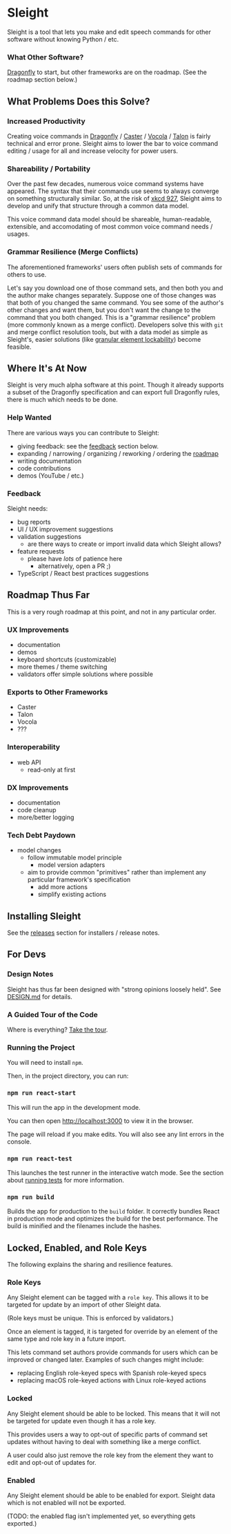 # Sleight

Sleight is a tool that lets you make and edit speech commands for other software without knowing Python / etc.

### What Other Software?

[Dragonfly](https://dragonfly2.readthedocs.io) to start, but other frameworks are on the roadmap. (See the roadmap section below.)

## What Problems Does this Solve?

### Increased Productivity

Creating voice commands in [Dragonfly](https://dragonfly2.readthedocs.io) / [Caster](https://caster.readthedocs.io) / [Vocola](http://vocola.net/v2) / [Talon](https://talonvoice.com) is fairly technical and error prone. Sleight aims to lower the bar to voice command editing / usage for all and increase velocity for power users.

### Shareability / Portability

Over the past few decades, numerous voice command systems have appeared. The syntax that their commands use seems to always converge on something structurally similar. So, at the risk of [xkcd 927](https://xkcd.com/927), Sleight aims to develop and unify that structure through a common data model.

This voice command data model should be shareable, human-readable, extensible, and accomodating of most common voice command needs / usages.

### Grammar Resilience (Merge Conflicts)

The aforementioned frameworks' users often publish sets of commands for others to use.

Let's say you download one of those command sets, and then both you and the author make changes separately. Suppose one of those changes was that both of you changed the same command. You see some of the author's other changes and want them, but you don't want the change to the command that you both changed. This is a "grammar resilience" problem (more commonly known as a merge conflict). Developers solve this with `git` and merge conflict resolution tools, but with a data model as simple as Sleight's, easier solutions (like [granular element lockability](#locked-enabled-and-role-keys)) become feasible.

## Where It's At Now

Sleight is very much alpha software at this point. Though it already supports a subset of the Dragonfly specification and can export full Dragonfly rules, there is much which needs to be done.

### Help Wanted

There are various ways you can contribute to Sleight:

- giving feedback: see the [feedback](#feedback) section below.
- expanding / narrowing / organizing / reworking / ordering the [roadmap](#roadmap-thus-far)
- writing documentation
- code contributions
- demos (YouTube / etc.)

### Feedback

Sleight needs:

- bug reports
- UI / UX improvement suggestions
- validation suggestions
  - are there ways to create or import invalid data which Sleight allows?
- feature requests
  - please have _lots_ of patience here
    - alternatively, open a PR ;)
- TypeScript / React best practices suggestions

## Roadmap Thus Far

This is a very rough roadmap at this point, and not in any particular order.

### UX Improvements

- documentation
- demos
- keyboard shortcuts (customizable)
- more themes / theme switching
- validators offer simple solutions where possible

### Exports to Other Frameworks

- Caster
- Talon
- Vocola
- ???

### Interoperability

- web API
  - read-only at first

### DX Improvements

- documentation
- code cleanup
- more/better logging

### Tech Debt Paydown

- model changes
  - follow immutable model principle
    - model version adapters
  - aim to provide common "primitives" rather than implement any particular framework's specification
    - add more actions
    - simplify existing actions

## Installing Sleight

See the [releases](https://github.com/synkarius/sleight/releases) section for installers / release notes.

## For Devs

### Design Notes

Sleight has thus far been designed with "strong opinions loosely held". See [DESIGN.md](DESIGN.md) for details.

### A Guided Tour of the Code

Where is everything? [Take the tour](CODE_TOUR.md).

### Running the Project

You will need to install `npm`.

Then, in the project directory, you can run:

### `npm run react-start`

This will run the app in the development mode.

You can then open [http://localhost:3000](http://localhost:3000) to view it in the browser.

The page will reload if you make edits.
You will also see any lint errors in the console.

### `npm run react-test`

This launches the test runner in the interactive watch mode.
See the section about [running tests](https://facebook.github.io/create-react-app/docs/running-tests) for more information.

### `npm run build`

Builds the app for production to the `build` folder.
It correctly bundles React in production mode and optimizes the build for the best performance. The build is minified and the filenames include the hashes.

## Locked, Enabled, and Role Keys

The following explains the sharing and resilience features.

### Role Keys

Any Sleight element can be tagged with a `role key`. This allows it to be targeted for update by an import of other Sleight data.

(Role keys must be unique. This is enforced by validators.)

Once an element is tagged, it is targeted for override by an element of the same type and role key in a future import.

This lets command set authors provide commands for users which can be improved or changed later. Examples of such changes might include:

- replacing English role-keyed specs with Spanish role-keyed specs
- replacing macOS role-keyed actions with Linux role-keyed actions

### Locked

Any Sleight element should be able to be locked. This means that it will not be targeted for update even though it has a role key.

This provides users a way to opt-out of specific parts of command set updates without having to deal with something like a merge conflict.

A user could also just remove the role key from the element they want to edit and opt-out of updates for.

### Enabled

Any Sleight element should be able to be enabled for export. Sleight data which is not enabled will not be exported.

(TODO: the enabled flag isn't implemented yet, so everything gets exported.)
